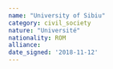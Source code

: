 ```yaml
---
name: "University of Sibiu"
category: civil_society
nature: "Université"
nationality: ROM
alliance: 
date_signed: '2018-11-12'
---
```

    